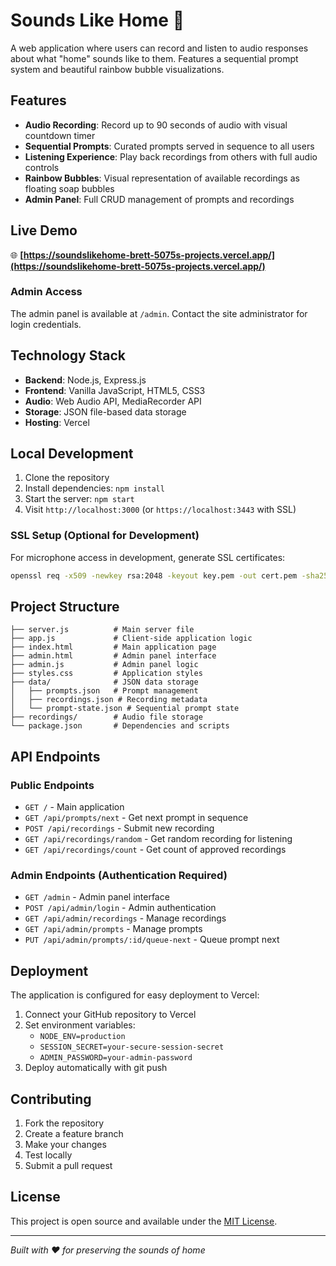 # Sounds Like Home 🎵

A web application where users can record and listen to audio responses about what "home" sounds like to them. Features a sequential prompt system and beautiful rainbow bubble visualizations.

## Features

- **Audio Recording**: Record up to 90 seconds of audio with visual countdown timer
- **Sequential Prompts**: Curated prompts served in sequence to all users
- **Listening Experience**: Play back recordings from others with full audio controls
- **Rainbow Bubbles**: Visual representation of available recordings as floating soap bubbles
- **Admin Panel**: Full CRUD management of prompts and recordings

## Live Demo

🌐 **[https://soundslikehome-brett-5075s-projects.vercel.app/](https://soundslikehome-brett-5075s-projects.vercel.app/)**

### Admin Access

The admin panel is available at `/admin`. Contact the site administrator for login credentials.

## Technology Stack

- **Backend**: Node.js, Express.js
- **Frontend**: Vanilla JavaScript, HTML5, CSS3
- **Audio**: Web Audio API, MediaRecorder API
- **Storage**: JSON file-based data storage
- **Hosting**: Vercel

## Local Development

1. Clone the repository
2. Install dependencies: `npm install`
3. Start the server: `npm start`
4. Visit `http://localhost:3000` (or `https://localhost:3443` with SSL)

### SSL Setup (Optional for Development)

For microphone access in development, generate SSL certificates:

```bash
openssl req -x509 -newkey rsa:2048 -keyout key.pem -out cert.pem -sha256 -days 365 -nodes -subj "/C=US/ST=State/L=City/O=Organization/OU=OrgUnit/CN=localhost"
```

## Project Structure

```
├── server.js          # Main server file
├── app.js             # Client-side application logic
├── index.html         # Main application page
├── admin.html         # Admin panel interface
├── admin.js           # Admin panel logic
├── styles.css         # Application styles
├── data/              # JSON data storage
│   ├── prompts.json   # Prompt management
│   ├── recordings.json # Recording metadata
│   └── prompt-state.json # Sequential prompt state
├── recordings/        # Audio file storage
└── package.json       # Dependencies and scripts
```

## API Endpoints

### Public Endpoints
- `GET /` - Main application
- `GET /api/prompts/next` - Get next prompt in sequence
- `POST /api/recordings` - Submit new recording
- `GET /api/recordings/random` - Get random recording for listening
- `GET /api/recordings/count` - Get count of approved recordings

### Admin Endpoints (Authentication Required)
- `GET /admin` - Admin panel interface
- `POST /api/admin/login` - Admin authentication
- `GET /api/admin/recordings` - Manage recordings
- `GET /api/admin/prompts` - Manage prompts
- `PUT /api/admin/prompts/:id/queue-next` - Queue prompt next

## Deployment

The application is configured for easy deployment to Vercel:

1. Connect your GitHub repository to Vercel
2. Set environment variables:
   - `NODE_ENV=production`
   - `SESSION_SECRET=your-secure-session-secret`
   - `ADMIN_PASSWORD=your-admin-password`
3. Deploy automatically with git push

## Contributing

1. Fork the repository
2. Create a feature branch
3. Make your changes
4. Test locally
5. Submit a pull request

## License

This project is open source and available under the [MIT License](LICENSE).

---

*Built with ❤️ for preserving the sounds of home*